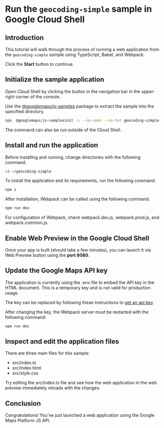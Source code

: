 # Run the `geocoding-simple` sample in Google Cloud Shell

<walkthrough-tutorial-duration duration="10"/>

## Introduction

This tutorial will walk through the process of running a web application from
the `geocoding-simple` sample using TypeScript, Babel, and Webpack.

Click the **Start** button to continue.

## Initialize the sample application

Open Cloud Shell by clicking the
<walkthrough-cloud-shell-icon></walkthrough-cloud-shell-icon> button in the
navigation bar in the upper-right corner of the console.

Use the [@googlemaps/js-samples](https://www.npmjs.com/package/@googlemaps/js-samples) package to 
extract the sample into the specified directory.

```bash
npx  @googlemaps/js-samplesinit -v --no-open --no-hot geocoding-simple ~/geocoding-simple
```

The command can also be run outside of the Cloud Shell.

## Install and run the application

Before installing and running, change directories with the following command.

```bash
cd ~/geocoding-simple
```

To install the application and its requirements, run the following command.

```bash
npm i
```

After installation, Webpack can be called using the following command.

```bash
npm run dev
```

For configuration of Webpack, check
<walkthrough-editor-open-file filePath="geocoding-simple/webpack.dev.js">webpack.dev.js</walkthrough-editor-open-file>,
<walkthrough-editor-open-file filePath="geocoding-simple/webpack.prod.js">webpack.prod.js</walkthrough-editor-open-file>,
and
<walkthrough-editor-open-file filePath="geocoding-simple/webpack.common.js">webpack.common.js</walkthrough-editor-open-file>.

## Enable Web Preview in the Google Cloud Shell

Once your app is built (should take a few minutes), you can launch it via
<walkthrough-spotlight-pointer target="cloudshell" spotlightId="devshell-web-preview-button">Web
Preview button</walkthrough-spotlight-pointer> using the **port 8080**.

## Update the Google Maps API key

The application is currently using the
<walkthrough-editor-open-file filePath="geocoding-simple/.env">.env</walkthrough-editor-open-file>
file to embed the API key in the HTML document. This is a temporary key and is
not valid for production usage.

The key can be replaced by following these instructions to
[get an api key](https://developers.google.com/maps/documentation/javascript/get-api-key).

After changing the key, the Webpack server must be restarted with the following
command:

```bash
npm run dev
```

## Inspect and edit the application files

There are three main files for this sample:

*   <walkthrough-editor-open-file filePath="geocoding-simple/src/index.ts">src/index.ts</walkthrough-editor-open-file>
*   <walkthrough-editor-open-file filePath="geocoding-simple/src/index.html">src/index.html</walkthrough-editor-open-file>
*   <walkthrough-editor-open-file filePath="geocoding-simple/src/style.css">src/style.css</walkthrough-editor-open-file>

Try editing the <walkthrough-editor-open-file filePath="geocoding-simple/src/index.ts">src/index.ts</walkthrough-editor-open-file> file and see how the web application in the web preview immediately reloads with the changes.

## Conclusion

<walkthrough-conclusion-trophy></walkthrough-conclusion-trophy>

Congratulations! You've just launched a web application using the Google Maps
Platform JS API.
